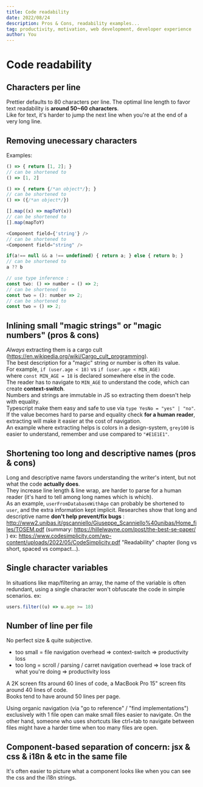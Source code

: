 ```yaml
---
title: Code readability
date: 2022/08/24
description: Pros & Cons, readability examples...
tag: productivity, motivation, web development, developer experience
author: You
---
```


# Code readability

## Characters per line

Prettier defaults to 80 characters per line. The optimal line length to favor text readability is **around 50~60 characters**.  
Like for text, it's harder to jump the next line when you're at the end of a very long line.

## Removing unecessary characters

Examples:

```js
() => { return [1, 2]; }
// can be shortened to
() => [1, 2]

() => { return {/*an object*/}; }
// can be shortened to
() => ({/*an object*/})

[].map((x) => mapToY(x))
// can be shortened to
[].map(mapToY)

<Component field={'string'} />
// can be shortened to
<Component field="string" />

if(a!== null && a !== undefined) { return a; } else { return b; }
// can be shortened to
a ?? b

// use type inference :
const two: () => number = () => 2;
// can be shortened to
const two = (): number => 2;
// can be shortened to
const two = () => 2;
```

## Inlining small "magic strings" or "magic numbers" (pros & cons)

_Always_ extracting them is a cargo cult (https://en.wikipedia.org/wiki/Cargo_cult_programming).  
The best description for a "magic" string or number is often its value.  
For example, `if (user.age < 18)` vs `if (user.age < MIN_AGE)`  
where `const MIN_AGE = 18` is declared somewhere else in the code.  
The reader has to navigate to `MIN_AGE` to understand the code, which can create **context-switch**.  
Numbers and strings are immutable in JS so extracting them doesn't help with equality.  
Typescript make them easy and safe to use via `type YesNo = "yes" | "no"`.  
If the value becomes hard to parse and equality check **for a human reader**, extracting will make it easier at the cost of navigation.  
An example where extracting helps is colors in a design-system, `grey100` is easier to understand, remember and use compared to `"#E1E1E1"`.

## Shortening too long and descriptive names (pros & cons)

Long and descriptive name favors understanding the writer's intent, but not what the code **actually does**.  
They increase line length & line wrap, are harder to parse for a human reader (it's hard to tell among long names which is which).  
As an example, `userFromDatabaseWithAge` can probably be shortened to `user`, and the extra information kept implicit.
Researches show that long and descriptive name **don't help prevent/fix bugs** : http://www2.unibas.it/gscanniello/Giuseppe_Scanniello%40unibas/Home_files/TOSEM.pdf (summary: https://hillelwayne.com/post/the-best-se-paper/
)
ex: https://www.codesimplicity.com/wp-content/uploads/2022/05/CodeSimplicity.pdf "Readability" chapter (long vs short, spaced vs compact...).

## Single character variables

In situations like map/filtering an array, the name of the variable is often redundant, using a single character won't obfuscate the code in simple scenarios.
ex:

```js
users.filter((u) => u.age >= 18)
```

## Number of line per file

No perfect size & quite subjective.

- too small = file navigation overhead => context-switch => productivity loss
- too long = scroll / parsing / carret navigation overhead => lose track of what you're doing => productivity loss

A 2K screen fits around 60 lines of code, a MacBook Pro 15" screen fits around 40 lines of code.  
Books tend to have around 50 lines per page.

Using organic navigation (via "go to reference" / "find implementations") exclusively with 1 file open can make small files easier to navigate.
On the other hand, someone who uses shortcuts like ctrl+tab to navigate between files might have a harder time when too many files are open.

## Component-based separation of concern: jsx & css & i18n & etc in the same file

It's often easier to picture what a component looks like when you can see the css and the i18n strings.

